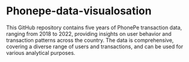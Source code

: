 # Phonepe-data-visualosation
This GitHub repository contains five years of PhonePe transaction data, ranging from 2018 to 2022, providing insights on user behavior and transaction patterns across the country. The data is comprehensive, covering a diverse range of users and transactions, and can be used for various analytical purposes.
